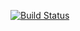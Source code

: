 [![Build Status](https://travis-ci.org/taylorlew/Travis.svg?branch=master)](https://travis-ci.org/taylorlew/Travis)
